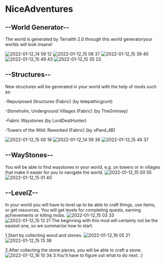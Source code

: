 # NiceAdventures

## --World Generator--
The world is generated by Terralith 2.0 through this world generatoryour worlds will look insane!

![2022-01-12_14 59 12](https://user-images.githubusercontent.com/91313779/149159983-0ed91986-ab4e-4418-8d0c-8ea8aa51b084.png)
![2022-01-12_15 08 37](https://user-images.githubusercontent.com/91313779/149160031-4cf3bffd-bbde-40f0-9c43-18c37a12b7d2.png)
![2022-01-12_15 39 40](https://user-images.githubusercontent.com/91313779/149161181-f7547cec-cbbd-4b3a-96f5-e5d892098874.png)
![2022-01-12_15 49 43](https://user-images.githubusercontent.com/91313779/149163057-3c0b18ec-6ca4-4bb3-81bb-faf5da8ebea6.png)
![2022-01-12_15 35 23](https://user-images.githubusercontent.com/91313779/149161206-49d39d3d-6ce4-4abf-af76-f62f97f4c884.png)

## --Structures--
New structures will be generated in your world with the help of mods such as:

-Repurposed Structures (Fabric) (by telepathicgrunt)

-Stoneholm, Underground Villages (Fabric) (by TheGrimsey)

-Fabric Waystones (by LordDeatHunter)

-Towers of the Wild: Reworked (Fabric) (by xPand_4B)

![2022-01-12_15 00 19](https://user-images.githubusercontent.com/91313779/149164065-ba1ea41d-e1a6-420f-b06c-a5bcbcabc452.png)
![2022-01-12_14 59 36](https://user-images.githubusercontent.com/91313779/149164086-c5f52550-5b35-4524-b414-6600af5a8459.png)
![2022-01-12_15 49 37](https://user-images.githubusercontent.com/91313779/149164105-a09afca9-9a12-4114-8279-11818b5cf188.png)

## --WayStones--
You will be able to find waystones in your world, e.g. on towers or in villages that make it easier for you to navigate the world.
![2022-01-12_15 00 55](https://user-images.githubusercontent.com/91313779/149163699-db97cb44-b7ad-4d13-a709-4e931748778a.png)
![2022-01-12_15 01 40](https://user-images.githubusercontent.com/91313779/149163707-f5db47b8-6753-4410-8e26-ac36c7eb088a.png)

## --LevelZ--
In your world you will have to level up to be able to craft things, use items, or get resources.
You will get levels for completing quests, earning achievements or killing mobs.
![2022-01-12_15 03 33](https://user-images.githubusercontent.com/91313779/149165510-bced2694-e3f0-4398-bb6c-e5ca1047ce67.png)
![2022-01-12_15 12 21](https://user-images.githubusercontent.com/91313779/149165378-8cb1c299-c61b-47e2-abcf-562e277790db.png)
The beginning with this mod will certainly not be the easiest one, so we summarize how to start.

1.Start by collecting wood and stones.
![2022-01-12_16 05 21](https://user-images.githubusercontent.com/91313779/149166197-c8f44365-77e7-459d-a197-212c326528cc.png)
![2022-01-12_15 13 38](https://user-images.githubusercontent.com/91313779/149166246-e0f694ea-98b0-4d2c-8510-d1116d807b9d.png)

2.After collecting the stone pieces, you will be able to craft a stone.
![2022-01-12_16 10 34](https://user-images.githubusercontent.com/91313779/149166944-0843dd23-b882-4c9c-b51d-4515867881bd.png)
3.You'll have to figure out what to do next. :)
